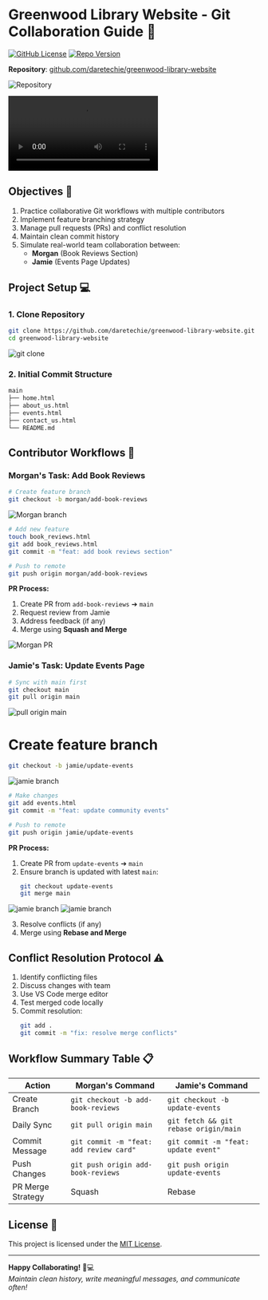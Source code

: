 # Greenwood Library Website - Git Collaboration Guide 🌱

[![GitHub License](https://img.shields.io/badge/license-MIT-green)](https://github.com/daretechie/greenwood-library-website/blob/main/LICENSE)
[![Repo Version](https://img.shields.io/badge/version-1.0.0-blue)](https://github.com/daretechie/greenwood-library-website)

**Repository**: [github.com/daretechie/greenwood-library-website](https://github.com/daretechie/greenwood-library-website)

![Repository](repo.png)

![demo](demo.mp4)

## Objectives 🎯
1. Practice collaborative Git workflows with multiple contributors
2. Implement feature branching strategy
3. Manage pull requests (PRs) and conflict resolution
4. Maintain clean commit history
5. Simulate real-world team collaboration between:
   - **Morgan** (Book Reviews Section)
   - **Jamie** (Events Page Updates)

## Project Setup 💻

### 1. Clone Repository
```bash
git clone https://github.com/daretechie/greenwood-library-website.git
cd greenwood-library-website
```
![git clone](clone.png)

### 2. Initial Commit Structure
```bash
main
├── home.html
├── about_us.html
├── events.html
├── contact_us.html
└── README.md

```

## Contributor Workflows 🔄

### Morgan's Task: Add Book Reviews
```bash
# Create feature branch
git checkout -b morgan/add-book-reviews
```
![Morgan branch](branchMorgan.png)

```sh
# Add new feature
touch book_reviews.html
git add book_reviews.html
git commit -m "feat: add book reviews section"

# Push to remote
git push origin morgan/add-book-reviews
```

**PR Process:**
1. Create PR from `add-book-reviews` ➔ `main`
2. Request review from Jamie
3. Address feedback (if any)
4. Merge using **Squash and Merge**

![Morgan PR](morganPR.png)


### Jamie's Task: Update Events Page
```bash
# Sync with main first
git checkout main
git pull origin main
```
![pull origin main](pullOriginMain.png)

# Create feature branch

```sh
git checkout -b jamie/update-events
```

![jamie branch](jamieBranch.png)

```sh
# Make changes
git add events.html
git commit -m "feat: update community events"

# Push to remote
git push origin jamie/update-events
```

**PR Process:**
1. Create PR from `update-events` ➔ `main`
2. Ensure branch is updated with latest `main`:
   ```bash
   git checkout update-events
   git merge main
   ```
![jamie branch](jamiePR.png)
![jamie branch](jamiePRsuccess.png)


3. Resolve conflicts (if any)
4. Merge using **Rebase and Merge**

## Conflict Resolution Protocol ⚠️
1. Identify conflicting files
2. Discuss changes with team
3. Use VS Code merge editor
4. Test merged code locally
5. Commit resolution:
   ```bash
   git add .
   git commit -m "fix: resolve merge conflicts"
   ```

## Workflow Summary Table 📋

| Action                | Morgan's Command                          | Jamie's Command                          |
|-----------------------|-------------------------------------------|------------------------------------------|
| Create Branch         | `git checkout -b add-book-reviews`        | `git checkout -b update-events`          |
| Daily Sync            | `git pull origin main`                    | `git fetch && git rebase origin/main`    |
| Commit Message        | `git commit -m "feat: add review card"`   | `git commit -m "feat: update event"`     |
| Push Changes          | `git push origin add-book-reviews`        | `git push origin update-events`          |
| PR Merge Strategy     | Squash                                    | Rebase                                   |

## License 📄
This project is licensed under the [MIT License](https://github.com/daretechie/greenwood-library-website/blob/main/LICENSE).

--- 

**Happy Collaborating!** 👥💻  
*Maintain clean history, write meaningful messages, and communicate often!*

